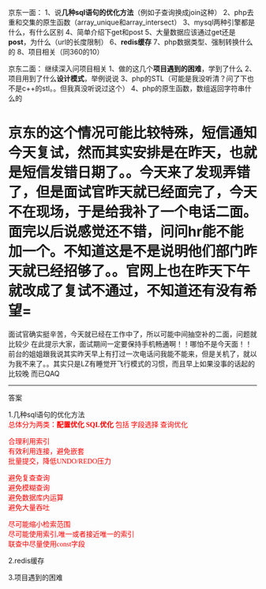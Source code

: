  京东一面： 
  1、说**几种sql语句的优化方法**（例如子查询换成join这种） 
  2、php去重和交集的原生函数（array_unique和array_intersect） 
  3、mysql两种引擎都是什么，有什么区别 
  4、简单介绍下get和post 
  5、大量数据应该通过get还是**post**，为什么（url的长度限制） 
  6、**redis缓存** 
  7、php数据类型、强制转换什么的 
  8、项目相关（同360的10） 

  

  京东二面： 
  继续深入问项目相关 
  1、做的这几个**项目遇到的困难**，学到了什么 
  2、项目用到了什么**设计模式**，举例说说 
  3、php的STL（可能是我没听清？问了下也不是c++的stl。。但我真没听说过这个） <!-- 应该是SPL -->
  4、php的原生函数，数组返回字符串什么的 

  


  京东的这个情况可能比较特殊，短信通知今天复试，然而其实安排是在昨天，也就是短信发错日期了。。今天来了发现弄错了，但是面试官昨天就已经面完了，今天不在现场，于是给我补了一个电话二面。面完以后说感觉还不错，问问hr能不能加一个。不知道这是不是说明他们部门昨天就已经招够了。。官网上也在昨天下午就改成了复试不通过，不知道还有没有希望=
  = 
  面试官确实挺辛苦，今天就已经在工作中了，所以可能中间抽空补的二面，问题就比较少 
  在此提示大家，面试期间一定要保持手机畅通啊！！哪怕不是今天面！！ 
  前台的姐姐跟我说其实昨天早上有打过一次电话问我能不能来，但是关机了，就以为我不来了。。其实只是LZ有睡觉开飞行模式的习惯，而且早上如果没事的话起的比较晚
  而已QAQ


  ---

答案

1.几种sql语句的优化方法
<font face=楷体 color=red>   
总体分为两类：**配置优化**  **SQL优化** 包括 字段选择 查询优化 

合理利用索引  
有效利用连接，避免嵌套   
批量提交，降低UNDO/REDO压力  


避免复查查询  
避免模糊查询  
避免数据库内运算  
避免大量吞吐  
  
尽可能缩小检索范围  
尽可能使用索引,唯一或者接近唯一的索引  
联查中尽量使用const字段  

</font>

2.redis缓存
<font face=楷体 color=red>   


</font>

3.项目遇到的困难
<font face=楷体 color=red>   


</font>
